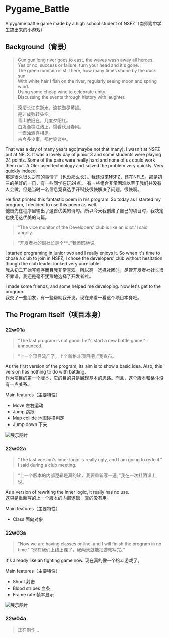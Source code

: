 # Pygame_Battle
A pygame battle game made by a high school student of NSFZ（南师附中学生搞出来的小游戏）

## Background（背景）
> Gun gun long river goes to east, the waves wash away all heroes.  
> Yes or no, success or failure, turn your head and it's gone.  
> The green montain is still here, how many times shone by the dusk sun.  
> With white hair I fish on the river, regularly seeing moon and spring wind.  
> Using some cheap wine to celebrate unity.  
> Discussing the events through history with laughter.  

> 滚滚长江东逝水，浪花淘尽英雄。  
> 是非成败转头空。  
> 青山依旧在，几度夕阳红。  
> 白发渔樵江渚上，惯看秋月春风。  
> 一壶浊酒喜相逢。  
> 古今多少事，都付笑谈中。
  
That was a day of many years ago(maybe not that many). I wasn't at NSFZ but at NFLS. It was a lovely day of junior 3 and some students were playing 24 points.
Some of the pairs were really hard and none of us could work them out. A OIer used technology and solved the problem very quickly. Very quickly indeed.  
那是很久很久之前的事情了（也没那么长）。我还没来NSFZ，还在NFLS。那是初三的美好的一日，有一些同学在玩24点。
有一些组合非常困难以至于我们并没有人会做。但是当时一名信息竞赛选手开科技很快解决了问题。很快啊。

He first printed this fantastic poem in his program. So today as I started my program, I decided to use this poem as well.  
他首先在程序里输出了这首优美的诗句。所以今天我创建了自己的项目时，我决定也使用这优美的诗篇。

> "The vice monitor of the Developers' club is like an idiot."I said angrily.

> “开发者社的副社长是个**。”我愤怒地说。

I started programing in junior two and I really enjoys it. So when it's time to chose a club to join in NSFZ, I chose the developers' club without hesitation though the club leader looked very unreliable.  
我从初二开始写程序而且我非常喜欢。所以高一选择社团时，尽管开发者社社长很不靠谱，我还是毫不犹豫地选择了开发者社。

I made some friends, and some helped me developing. Now let's get to the program.  
我交了一些朋友，有一些帮助我开发。现在来看一看这个项目本身吧。

## The Program Itself（项目本身）

### 22w01a

> "The last program is not good. Let's start a new battle game." I announced.

> “上一个项目流产了，上个新格斗项目吧。”我宣布。

As the first version of the program, its aim is to show a basic idea. Also, this version has nothing to do with battling.  
作为项目的第一个版本，它的目的只是展现基本的思路。而且，这个版本和格斗没有一点关系。

Main features（主要特性）
- Move 左右运动
- Jump 跳跃
- Map collide 地图碰撞判定
- Jump down 下来

![展示图片](https://user-images.githubusercontent.com/99591325/160269577-2bcc61f2-a3fd-413a-8fd5-80616741d98e.png)

### 22w02a

> "The last version's inner logic is really ugly, and I am going to redo it." I said during a club meeting.

> “上一个版本的内部逻辑是真的矬，我要重新写一遍。”我在一次社团课上说。

As a version of rewriting the inner logic, it really has no use.  
这只是重新写的上一个版本的内部逻辑，真的没有用。

Main features（主要特性）
- Class 面向对象

### 22w03a

> "Now we are having classes online, and I will finish the program in no time."
> “现在我们上线上课了，我两天就能把游戏写完。”

It's already like an fighting game now.
现在真的像一个格斗游戏了。

Main features（主要特性）
- Shoot 射击
- Blood stripes 血条
- Frame rate 帧率显示

![展示图片](https://user-images.githubusercontent.com/99591325/161356350-45580d3c-d98c-40fe-8063-c0839ac2f0e8.png)

### 22w04a
> 正在制作...